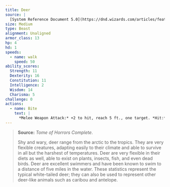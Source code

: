 ```yaml
---
title: Deer
source: |
  [System Reference Document 5.0](https://dnd.wizards.com/articles/features/systems-reference-document-srd)
size: Medium
type: Beast
alignment: Unaligned
armor_class: 13
hp: 4
hd: 1
speeds:
  - name: walk
    speed: 50
ability_scores:
  Strength: 11
  Dexterity: 16
  Constitution: 11
  Intelligence: 2
  Wisdom: 14
  Charisma: 5
challenge: 0
actions:
  - name: Bite
    text: |
      *Melee Weapon Attack:* +2 to hit, reach 5 ft., one target. *Hit:* 2 (1d4) piercing damage.
---
```


> **Source:** *Tome of Horrors Complete*.
>
> Shy and wary, deer range from the arctic to the tropics. They are very flexible creatures, adapting easily to their climate and able to survive in all but the harshest of temperatures. Deer are very flexible in their diets as well, able to exist on plants, insects, fish, and even dead birds. Deer are excellent swimmers and have been known to swim to a distance of five miles in the water. These statistics represent the typical white-tailed deer; they can also be used to represent other deer-like animals such as caribou and antelope.
